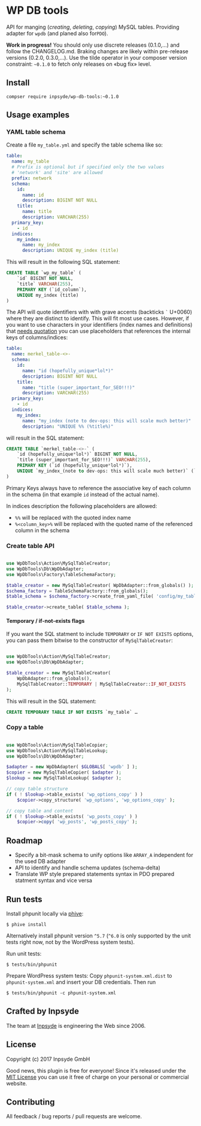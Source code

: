 # WP DB tools

API for manging (_creating_, _deleting_, _copying_) MySQL tables. Providing adapter for `wpdb` (and planed also for`PDO`).

**Work in progress!** You should only use discrete releases (0.1.0,…) and follow the CHANGELOG.md. Braking changes are likely within pre-release versions (0.2.0, 0.3.0,…). Use the tilde operator in your composer version constraint: `~0.1.0` to fetch only releases on «bug fix» level.

## Install

```
compser require inpsyde/wp-db-tools:~0.1.0
```

## Usage examples

### YAML table schema

Create a file `my_table.yml` and specify the table schema like so:

```yaml
table:
  name: my_table
  # Prefix is optional but if specified only the two values
  # 'network' and 'site' are allowed
  prefix: network
  schema:
    id:
      name: id
      description: BIGINT NOT NULL
    title:
      name: title
      description: VARCHAR(255)
  primary_key:
    - id
  indices:
    my_index:
      name: my_index
      description: UNIQUE my_index (title)
```

This will result in the following SQL statement:

```SQL
CREATE TABLE `wp_my_table` (
    `id` BIGINT NOT NULL,
    `title` VARCHAR(255),
    PRIMARY KEY (`id_column`),
    UNIQUE my_index (title)
)
```

The API will quote identifiers with with grave accents (backticks <code>&#96;</code> U+0060) where they are distinct to identify. This will fit most use cases. However, if you want to use characters in your identifiers (index names and definitions) that [needs quotation](https://dev.mysql.com/doc/refman/5.7/en/identifiers.html) you can use placeholders that references the internal keys of columns/indices:

```yaml
table:
  name: merkel_table-<>-
  schema:
    id:
      name: "id (hopefully_unique*lol*)"
      description: BIGINT NOT NULL
    title:
      name: "title (super_important_for_SEO!!!)"
      description: VARCHAR(255)
  primary_key:
    - id
  indices:
    my_index:
      name: "my_index (note to dev-ops: this will scale much better)"
      description: "UNIQUE %% (%title%)"
```

will result in the SQL statement:

```SQL
CREATE TABLE `merkel_table-<>-` (
    `id (hopefully_unique*lol*)` BIGINT NOT NULL,
    `title (super_important_for_SEO!!!)` VARCHAR(255),
    PRIMARY KEY (`id (hopefully_unique*lol*)`),
    UNIQUE `my_index_(note to dev-ops: this will scale much better)` (`title (super_important_for_SEO!!!)`)
)
```

Primary Keys always have to reference the associative key of each column in the schema (in that example `id` instead of the actual name).

In indices description the following placeholders are allowed:

 * `%%` will be replaced with the quoted index name
 * `%<column_key>%` will be replaced with the quoted name of the referenced column in the schema

### Create table API

```php

use WpDbTools\Action\MySqlTableCreator;
use WpDbTools\Db\WpDbAdapter;
use WpDbTools\Factory\TableSchemaFactory;

$table_creator = new MySqlTableCreator( WpDbAdapter::from_globals() );
$schema_factory = TableSchemaFactory::from_globals();
$table_schema = $schema_factory->create_from_yaml_file( 'config/my_table.yml' );

$table_creator->create_table( $table_schema );
```

#### Temporary / if-not-exists flags

If you want the SQL statment to include `TEMPORARY` or `IF NOT EXISTS` options, you can pass them bitwise to the constructor of `MySqlTableCreator`:

```php

use WpDbTools\Action\MySqlTableCreator;
use WpDbTools\Db\WpDbAdapter;

$table_creator = new MySqlTableCreator(
    WpDbAdapter::from_globals(),
    MySqlTableCreator::TEMPORARY | MySqlTableCreator::IF_NOT_EXISTS
);
```

This will result in the SQL statement:

```sql
CREATE TEMPORARY TABLE IF NOT EXISTS `my_table` …
```

### Copy a table

```php

use WpDbTools\Action\MySqlTableCopier;
use WpDbTools\Action\MySqlTableLookup;
use WpDbTools\Db\WpDbAdapter;

$adapter = new WpDbAdapter( $GLOBALS[ 'wpdb' ] );
$copier = new MySqlTableCopier( $adapter );
$lookup = new MySqlTableLookup( $adapter );

// copy table structure
if ( ! $lookup->table_exists( 'wp_options_copy' ) )
	$copier->copy_structure( 'wp_options', 'wp_options_copy' );

// copy table and content
if ( ! $lookup->table_exists( 'wp_posts_copy' ) )
	$copier->copy( 'wp_posts', 'wp_posts_copy' );
```

## Roadmap

 * Specify a bit-mask schema to unify options like `ARRAY_A` independent for the used DB adapter
 * API to identify and handle schema updates (schema-delta)
 * Translate WP style prepared statements syntax in PDO prepared statment syntax and vice versa

## Run tests

Install phpunit locally via [phive](https://phar.io/):

```
$ phive install
```

Alternatively install phpunit version `^5.7` (`^6.0` is only supported by the unit tests right now, not by the WordPress system tests).

Run unit tests:

```
$ tests/bin/phpunit
```

Prepare WordPress system tests: Copy `phpunit-system.xml.dist` to `phpunit-system.xml` and insert your DB credentials. Then run

```
$ tests/bin/phpunit -c phpunit-system.xml
```

## Crafted by Inpsyde

The team at [Inpsyde](http://inpsyde.com) is engineering the Web since 2006.

## License

Copyright (c) 2017 Inpsyde GmbH

Good news, this plugin is free for everyone! Since it's released under the [MIT License](LICENSE) you can use it free of charge on your personal or commercial website.

## Contributing

All feedback / bug reports / pull requests are welcome.